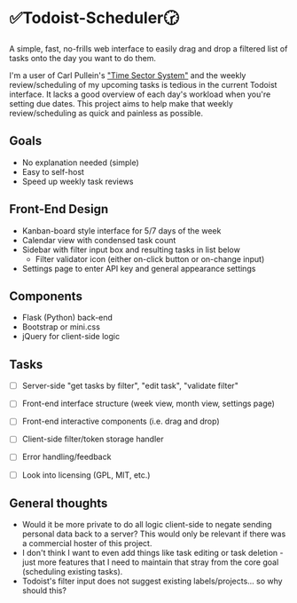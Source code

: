 # ✅Todoist-Scheduler🕝
A simple, fast, no-frills web interface to easily drag and drop a filtered list of tasks onto the day you want to do them.  

I'm a user of Carl Pullein's ["Time Sector System"](https://youtu.be/XRl3zkWAKvU) and the weekly review/scheduling of my upcoming tasks is tedious in the current Todoist interface. It lacks a good overview of each day's workload when you're setting due dates. This project aims to help make that weekly review/scheduling as quick and painless as possible.

## Goals
- No explanation needed (simple)
- Easy to self-host
- Speed up weekly task reviews

## Front-End Design
- Kanban-board style interface for 5/7 days of the week
- Calendar view with condensed task count
- Sidebar with filter input box and resulting tasks in list below
  - Filter validator icon (either on-click button or on-change input)
- Settings page to enter API key and general appearance settings

## Components
- Flask (Python) back-end
- Bootstrap or mini.css 
- jQuery for client-side logic

## Tasks
- [ ] Server-side "get tasks by filter", "edit task", "validate filter"
- [ ] Front-end interface structure (week view, month view, settings page)
- [ ] Front-end interactive components (i.e. drag and drop)
- [ ] Client-side filter/token storage handler
- [ ] Error handling/feedback 
- [ ] Look into licensing (GPL, MIT, etc.)


## General thoughts
- Would it be more private to do all logic client-side to negate sending personal data back to a server? This would only be relevant if there was a commercial hoster of this project. 
- I don't think I want to even add things like task editing or task deletion - just more features that I need to maintain that stray from the core goal (scheduling existing tasks). 
- Todoist's filter input does not suggest existing labels/projects... so why should this? 
